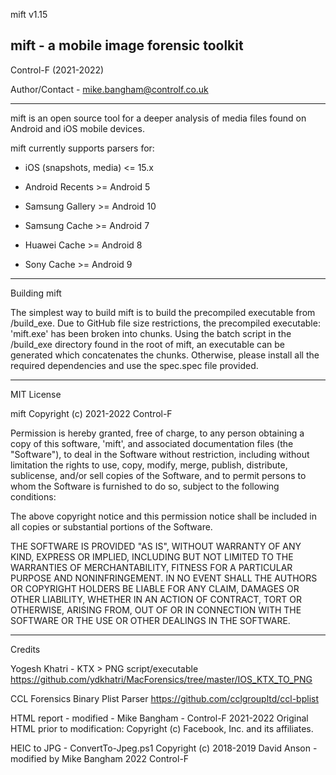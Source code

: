 mift v1.15

mift - a mobile image forensic toolkit
-----------------------------------------------------------------------------

Control-F   (2021-2022)

Author/Contact - mike.bangham@controlf.co.uk

-----------------------------------------------------------------------------

mift is an open source tool for a deeper analysis of media files found on Android and iOS mobile devices.

mift currently supports parsers for:

* iOS (snapshots, media) <= 15.x

* Android Recents >= Android 5

* Samsung Gallery >= Android 10

* Samsung Cache >= Android 7

* Huawei Cache >= Android 8

* Sony Cache >= Android 9

-----------------------------------------------------------------------------
Building mift

The simplest way to build mift is to build the precompiled executable from /build_exe. Due to GitHub file size restrictions, the precompiled executable: 'mift.exe' has been broken into chunks. Using the batch script in the /build_exe  directory found in the root of mift, an executable can be generated which concatenates the chunks. Otherwise, please install all the required dependencies and use the spec.spec file provided.

-----------------------------------------------------------------------------
MIT License

mift
Copyright (c) 2021-2022 Control-F

Permission is hereby granted, free of charge, to any person obtaining a copy
of this software, 'mift', and associated documentation files (the "Software"), to deal
in the Software without restriction, including without limitation the rights
to use, copy, modify, merge, publish, distribute, sublicense, and/or sell
copies of the Software, and to permit persons to whom the Software is
furnished to do so, subject to the following conditions:

The above copyright notice and this permission notice shall be included in all
copies or substantial portions of the Software.

THE SOFTWARE IS PROVIDED "AS IS", WITHOUT WARRANTY OF ANY KIND, EXPRESS OR
IMPLIED, INCLUDING BUT NOT LIMITED TO THE WARRANTIES OF MERCHANTABILITY,
FITNESS FOR A PARTICULAR PURPOSE AND NONINFRINGEMENT. IN NO EVENT SHALL THE
AUTHORS OR COPYRIGHT HOLDERS BE LIABLE FOR ANY CLAIM, DAMAGES OR OTHER
LIABILITY, WHETHER IN AN ACTION OF CONTRACT, TORT OR OTHERWISE, ARISING FROM,
OUT OF OR IN CONNECTION WITH THE SOFTWARE OR THE USE OR OTHER DEALINGS IN THE
SOFTWARE.

-----------------------------------------------------------------------------
Credits

Yogesh Khatri - KTX > PNG script/executable
https://github.com/ydkhatri/MacForensics/tree/master/IOS_KTX_TO_PNG

CCL Forensics Binary Plist Parser
https://github.com/cclgroupltd/ccl-bplist

HTML report - modified - Mike Bangham - Control-F 2021-2022
Original HTML prior to modification: Copyright (c) Facebook, Inc. and its affiliates.

HEIC to JPG - ConvertTo-Jpeg.ps1
Copyright (c) 2018-2019 David Anson - modified by Mike Bangham 2022 Control-F
